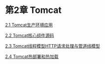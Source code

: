 # 第2章 Tomcat

[2.1 Tomcat生产环境应用](./01-Tomcat-Summary.md)

[2.2 Tomcat核心组件源码](./02-Tomcat-Component-Src.md)

[2.3 Tomcat线程模型HTTP请求处理与管道线模型](./03-Tomcat-Http-Process.md)

[2.4 Tomcat热部署和热加载](./04-Tomcat-Hot-Deployment-Load.md)

